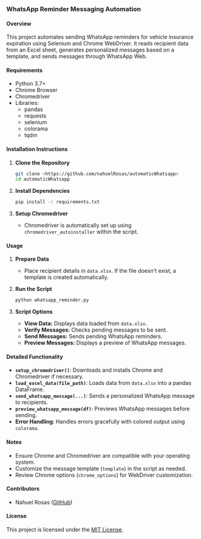 ### WhatsApp Reminder Messaging Automation

#### Overview
This project automates sending WhatsApp reminders for vehicle insurance expiration using Selenium and Chrome WebDriver. It reads recipient data from an Excel sheet, generates personalized messages based on a template, and sends messages through WhatsApp Web.

#### Requirements
- Python 3.7+
- Chrome Browser
- Chromedriver
- Libraries:
  - pandas
  - requests
  - selenium
  - colorama
  - tqdm

#### Installation Instructions
1. **Clone the Repository**
   ```bash
   git clone <https://github.com/nahuelRosas/automaticWhatsapp>
   cd automaticWhatsapp
   ```

2. **Install Dependencies**
   ```bash
   pip install -r requirements.txt
   ```

3. **Setup Chromedriver**
   - Chromedriver is automatically set up using `chromedriver_autoinstaller` within the script.

#### Usage
1. **Prepare Data**
   - Place recipient details in `data.xlsx`. If the file doesn't exist, a template is created automatically.

2. **Run the Script**
   ```bash
   python whatsapp_reminder.py
   ```

3. **Script Options**
   - **View Data:** Displays data loaded from `data.xlsx`.
   - **Verify Messages:** Checks pending messages to be sent.
   - **Send Messages:** Sends pending WhatsApp reminders.
   - **Preview Messages:** Displays a preview of WhatsApp messages.

#### Detailed Functionality
- **`setup_chromedriver()`**: Downloads and installs Chrome and Chromedriver if necessary.
- **`load_excel_data(file_path)`**: Loads data from `data.xlsx` into a pandas DataFrame.
- **`send_whatsapp_message(...)`**: Sends a personalized WhatsApp message to recipients.
- **`preview_whatsapp_message(df)`**: Previews WhatsApp messages before sending.
- **Error Handling**: Handles errors gracefully with colored output using `colorama`.

#### Notes
- Ensure Chrome and Chromedriver are compatible with your operating system.
- Customize the message template (`template`) in the script as needed.
- Review Chrome options (`chrome_options`) for WebDriver customization.

#### Contributors
- Nahuel Rosas ([GitHub](https://github.com/nahuelRosas))

#### License
This project is licensed under the [MIT License](LICENSE).
